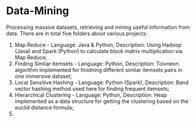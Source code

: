 # Data-Mining
Processing massive datasets, retrieving and mining useful information from data.
There are in total five folders about various projects:
1. Map Reduce - Language: Java & Python, Description: Using Hadoop (Java) and Spark (Python) to calculate block matrix multiplication via Map Reduce;
2. Finding Simliar itemsets - Language: Python, Description: Toivneon algorithm implemented for finidning different simliar itemsets pairs in one immersive dataset;
3. Local Sensitive Hashing - Language: Python (Spark), Description: Band vector hashing method used here for finding frequent itemsets;
4. Hierarchical Clustering - Language: Python, Description: Heap implemented as a data structure for getting the clustering based on the euclid distance formula;
5. 

